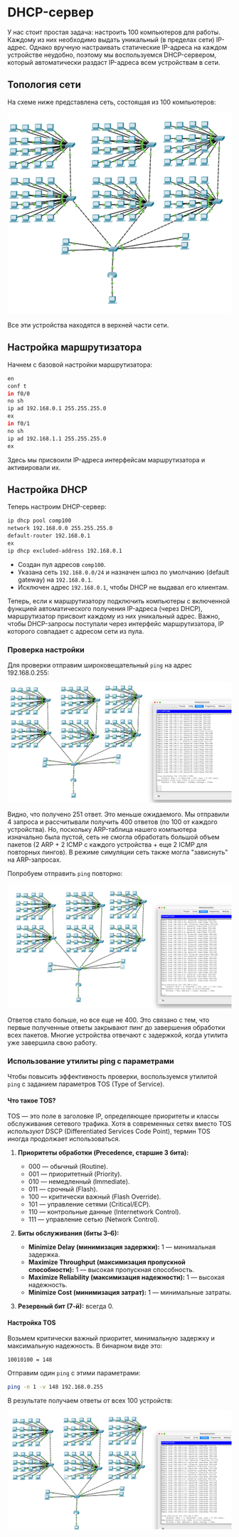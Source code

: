 # DHCP-сервер

У нас стоит простая задача: настроить 100 компьютеров для работы. Каждому из них необходимо выдать уникальный (в пределах сети) IP-адрес. Однако вручную настраивать статические IP-адреса на каждом устройстве неудобно, поэтому мы воспользуемся DHCP-сервером, который автоматически раздаст IP-адреса всем устройствам в сети.

## Топология сети

На схеме ниже представлена сеть, состоящая из 100 компьютеров:

![](./DHCP/1.png)

Все эти устройства находятся в верхней части сети.

## Настройка маршрутизатора

Начнем с базовой настройки маршрутизатора:

```bash
en
conf t
in f0/0 
no sh
ip ad 192.168.0.1 255.255.255.0
ex
in f0/1
no sh
ip ad 192.168.1.1 255.255.255.0
ex
```

Здесь мы присвоили IP-адреса интерфейсам маршрутизатора и активировали их.

## Настройка DHCP

Теперь настроим DHCP-сервер:

```bash
ip dhcp pool comp100
network 192.168.0.0 255.255.255.0
default-router 192.168.0.1
ex
ip dhcp excluded-address 192.168.0.1
```

- Создан пул адресов `comp100`.  
- Указана сеть `192.168.0.0/24` и назначен шлюз по умолчанию (default gateway) на `192.168.0.1`.  
- Исключен адрес `192.168.0.1`, чтобы DHCP не выдавал его клиентам.

Теперь, если к маршрутизатору подключить компьютеры с включенной функцией автоматического получения IP-адреса (через DHCP), маршрутизатор присвоит каждому из них уникальный адрес. Важно, чтобы DHCP-запросы поступали через интерфейс маршрутизатора, IP которого совпадает с адресом сети из пула.

### Проверка настройки

Для проверки отправим широковещательный `ping` на адрес 192.168.0.255:

![](./DHCP/2.png)

Видно, что получено 251 ответ. Это меньше ожидаемого. Мы отправили 4 запроса и рассчитывали получить 400 ответов (по 100 от каждого устройства). Но, поскольку ARP-таблица нашего компьютера изначально была пустой, сеть не смогла обработать большой объем пакетов (2 ARP + 2 ICMP с каждого устройства + еще 2 ICMP для повторных пингов). В режиме симуляции сеть также могла "зависнуть" на ARP-запросах. 

Попробуем отправить `ping` повторно:

![](./DHCP/3.png)

Ответов стало больше, но все еще не 400. Это связано с тем, что первые полученные ответы закрывают пинг до завершения обработки всех пакетов. Многие устройства отвечают с задержкой, когда утилита уже завершила свою работу.

### Использование утилиты ping с параметрами

Чтобы повысить эффективность проверки, воспользуемся утилитой `ping` с заданием параметров TOS (Type of Service). 

#### Что такое TOS?

TOS — это поле в заголовке IP, определяющее приоритеты и классы обслуживания сетевого трафика. Хотя в современных сетях вместо TOS используют DSCP (Differentiated Services Code Point), термин TOS иногда продолжает использоваться.

1. **Приоритеты обработки (Precedence, старшие 3 бита):**  
   - 000 — обычный (Routine).  
   - 001 — приоритетный (Priority).  
   - 010 — немедленный (Immediate).  
   - 011 — срочный (Flash).  
   - 100 — критически важный (Flash Override).  
   - 101 — управление сетями (Critical/ECP).  
   - 110 — контрольные данные (Internetwork Control).  
   - 111 — управление сетью (Network Control).  

2. **Биты обслуживания (биты 3–6):**  
   - **Minimize Delay (минимизация задержки):** 1 — минимальная задержка.  
   - **Maximize Throughput (максимизация пропускной способности):** 1 — высокая пропускная способность.  
   - **Maximize Reliability (максимизация надежности):** 1 — высокая надежность.  
   - **Minimize Cost (минимизация затрат):** 1 — минимальные затраты.  

3. **Резервный бит (7-й):** всегда 0.  

#### Настройка TOS

Возьмем критически важный приоритет, минимальную задержку и максимальную надежность. В бинарном виде это:

```
10010100 = 148
```

Отправим один `ping` с этими параметрами:

```bash
ping -n 1 -v 148 192.168.0.255
```

В результате получаем ответы от всех 100 устройств:

![](./DHCP/4.png)